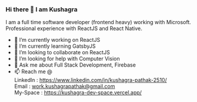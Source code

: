 ### Hi there 👋 I am Kushagra

<!--
**defalt18/defalt18** is a ✨ _special_ ✨ repository because its `README.md` (this file) appears on your GitHub profile.
-->
I am a full time software developer (frontend heavy) working with Microsoft. Professional experience with ReactJS and React Native.

- 🔭 I’m currently working on ReactJS
- 🌱 I’m currently learning GatsbyJS
- 👯 I’m looking to collaborate on ReactJS
- 🤔 I’m looking for help with Computer Vision
- 💬 Ask me about Full Stack Development, Firebase
- 📫 Reach me @  
LinkedIn : https://www.linkedin.com/in/kushagra-pathak-2510/ <br>
Email : work.kushagrapathak@gmail.com <br>
My-Space : https://kushagra-dev-space.vercel.app/
<!--
- 😄 Pronouns: ...
- ⚡ Fun fact: ...
-->
